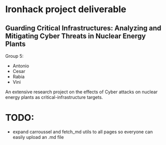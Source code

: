# Ironhack project deliverable

## Guarding Critical Infrastructures: Analyzing and Mitigating Cyber Threats in Nuclear Energy Plants


Group 5:
- Antonio
- Cesar
- Rabia
- Vini

An extensive research project on the effects of Cyber attacks on nuclear energy plants as critical-infrastructure targets.


# TODO: 
- expand carroussel and fetch_md utils to all pages so everyone can easily upload an .md file